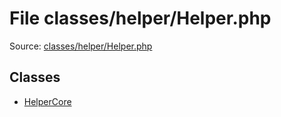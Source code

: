 File classes/helper/Helper.php
=========

Source: [classes/helper/Helper.php](https://github.com/PrestaShop/PrestaShop/blob/1.5.4.0/classes/helper/Helper.php)


Classes
-------

* [HelperCore](class.HelperCore.md)

